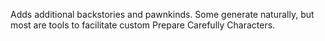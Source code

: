 Adds additional backstories and pawnkinds. Some generate naturally, but most are tools to facilitate custom Prepare Carefully Characters.
